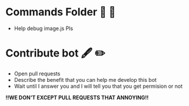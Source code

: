 # Commands Folder 📌 📁
- Help debug image.js Pls

# Contribute bot 🖋️ ✏️
- Open pull requests
- Describe the benefit that you can help me develop this bot
- Wait until I answer you and I will tell you that you get permision or not

**!!WE DON'T EXCEPT PULL REQUESTS THAT ANNOYING!!**

